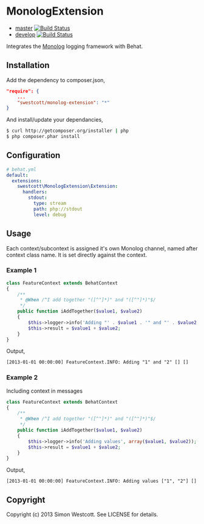 MonologExtension
================

- [master](https://github.com/swestcott/MonologExtension) [![Build Status](https://travis-ci.org/swestcott/MonologExtension.png?branch=master)](https://travis-ci.org/swestcott/MonologExtension)
- [develop](https://github.com/swestcott/MonologExtension/tree/develop) [![Build Status](https://travis-ci.org/swestcott/MonologExtension.png?branch=develop)](https://travis-ci.org/swestcott/MonologExtension)

Integrates the [Monolog](https://github.com/Seldaek/monolog) logging framework with Behat.

Installation
------------

Add the dependency to composer.json,

```json
"require": {
    ...
    "swestcott/monolog-extension": "*"
}
```

And install/update your dependancies,

```bash
$ curl http://getcomposer.org/installer | php
$ php composer.phar install
```

Configuration
-------------

```yaml
# behat.yml
default:
  extensions:
    swestcott\MonologExtension\Extension:
      handlers:
        stdout:
          type: stream
          path: php://stdout
          level: debug
```

Usage
-----

Each context/subcontext is assigned it's own Monolog channel, named after context class name. It is set directly against the context.

### Example 1

```php
class FeatureContext extends BehatContext
{
    /**
     * @When /^I add together "([^"]*)" and "([^"]*)"$/
     */
    public function iAddTogether($value1, $value2)
    {
        $this->logger->info('Adding "' . $value1 . '" and "' . $value2 . '"');
        $this->result = $value1 + $value2;
    }
}
```

Output,

```
[2013-01-01 00:00:00] FeatureContext.INFO: Adding "1" and "2" [] []
```

### Example 2

Including context in messages

```php
class FeatureContext extends BehatContext
{
    /**
     * @When /^I add together "([^"]*)" and "([^"]*)"$/
     */
    public function iAddTogether($value1, $value2)
    {
        $this->logger->info('Adding values', array($value1, $value2));
        $this->result = $value1 + $value2;
    }
}
```

Output,

```
[2013-01-01 00:00:00] FeatureContext.INFO: Adding values ["1", "2"] []
```

Copyright
---------

Copyright (c) 2013 Simon Westcott. See LICENSE for details.
